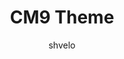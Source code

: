 ---
title: CM9 Theme
layout: post
thumb: http://placeimg.com/300/300/any
author: shvelo
platform: CM9
download: #
---